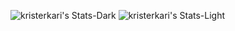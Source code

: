 ![kristerkari's Stats-Dark](https://github-readme-stats.vercel.app/api?username=kristerkari&theme=vue-dark&show_icons=true&hide_border=false&count_private=true#gh-dark-mode-only)
![kristerkari's Stats-Light](https://github-readme-stats.vercel.app/api?username=kristerkari&theme=default&show_icons=true&hide_border=false&count_private=true#gh-light-mode-only)
